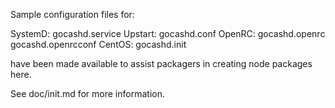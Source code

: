 Sample configuration files for:

SystemD: gocashd.service
Upstart: gocashd.conf
OpenRC:  gocashd.openrc
         gocashd.openrcconf
CentOS:  gocashd.init

have been made available to assist packagers in creating node packages here.

See doc/init.md for more information.
